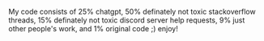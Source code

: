 My code consists of 25% chatgpt, 50% definately not toxic stackoverflow threads, 15% definately not toxic discord server help requests, 9% just other people's work, and 1% original code ;) enjoy!
